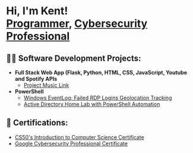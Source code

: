 <h1>Hi, I'm Kent! <br/><a href="#">Programmer</a>, <a href="#">Cybersecurity Professional</a></h1>

<h2>👨‍💻 Software Development Projects:</h2>

- <b>Full Stack Web App (Flask, Python, HTML, CSS, JavaScript, Youtube and Spotify APIs</b>
  - [Project Music Link](https://github.com/name/cs50-music-downloader-web-app/tree/main)
- <b>PowerShell</b>
  - [Windows EventLog: Failed RDP Logins Geolocation Tracking](https://github.com/name/Azure-RDP-lab)
  - [Active Directory Home Lab with PowerShell Automation](https://github.com/KentFiller/Active-Directory-PS)

  
<h2> 📄 Certifications:</h2>

- [CS50's Introduction to Computer Science Certificate](https://iili.io/J7MgKHQ.png)
- [Google Cybersecurity Professional Certificate](https://coursera.org/share/18a9aabae0178a6aec46071c4e77a139)

<!--
**KentFiller/KentFiller** is a ✨ _special_ ✨ repository because its `README.md` (this file) appears on your GitHub profile.

Here are some ideas to get you started:

- 🔭 I’m currently working on ...
- 🌱 I’m currently learning ...
- 👯 I’m looking to collaborate on ...
- 🤔 I’m looking for help with ...
- 💬 Ask me about ...
- 📫 How to reach me: ...
- 😄 Pronouns: ...
- ⚡ Fun fact: ...
-->
